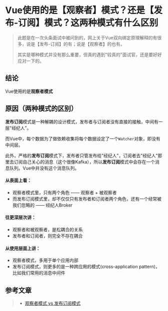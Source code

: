 # Vue使用的是【观察者】模式？还是【发布-订阅】模式？这两种模式有什么区别

> 此题是在一次头条面试中被问到的，网上关于Vue双向绑定原理解释的有很多，说是【发布-订阅】的有；说是【观察者】的也有。
>
> 其实是哪种模式并没有那么重要，但真的遇到"较真的"面试官，还是要好好应对一下的。

## 结论

Vue使用的是**观察者模式**

## 原因（两种模式的区别）

**发布订阅**模式是一种解耦的设计模式，发布者与订阅者没有直接的接触，中间有一层"经纪人"。

而Vue中，每个数据为了做依赖收集将每个数据设定了一个`Watcher`对象，即没有中间层。

此外，严格的**发布订阅**模式下，发布者只管发布给"经纪人"，订阅者去"经纪人"那里去订阅自己关心的消息（这个很像Kafka），所以**发布订阅**模式中会存在一个消息队列。Vue中并没有这个消息队列。


#### 从表面上看：

 * 观察者模式里，只有两个角色 —— 观察者 + 被观察者
 * 而发布订阅模式里，却不仅仅只有发布者和订阅者两个角色，还有一个经常被我们忽略的 —— 经纪人Broker

#### 往更深层次讲：

 * 观察者和被观察者，是松耦合的关系
 * 发布者和订阅者，则完全不存在耦合

#### 从使用层面上讲：

 * 观察者模式，多用于单个应用内部
 * 发布订阅模式，则更多的是一种跨应用的模式(cross-application pattern)，比如我们常用的消息中间件

## 参考文章

> * [观察者模式 vs 发布订阅模式](https://zhuanlan.zhihu.com/p/51357583)
